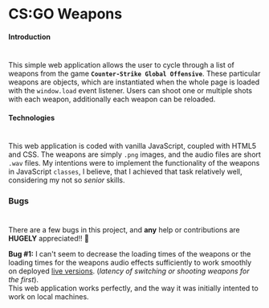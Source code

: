 # CS:GO Weapons

#### Introduction

#

This simple web application allows the user to cycle through a list of weapons from the game **`Counter-Strike Global Offensive`**. These particular weapons are objects, which are instantiated when the whole page is loaded with the `window.load` event listener. Users can shoot one or multiple shots with each weapon, additionally each weapon can be reloaded.

#### Technologies

#

This web application is coded with vanilla JavaScript, coupled with HTML5 and CSS. The weapons are simply `.png` images, and the audio files are short `.wav` files. My intentions were to implement the functionality of the weapons in JavaScript `classes`, I believe, that I achieved that task relatively well, considering my not so <em>senior</em> skills.

### Bugs

#

There are a few bugs in this project, and **any** help or contributions are **HUGELY** appreciated!! 🙂

**Bug #1:** I can't seem to decrease the loading times of the weapons or the loading times for the weapons audio effects sufficiently to work smoothly on deployed [live versions](www.google.com). (<em>latency of switching or shooting weapons for the first</em>).<br> This web application works perfectly, and the way it was initially intented to work on local machines.
